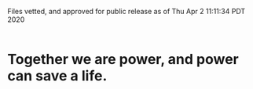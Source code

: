 Files vetted, and approved for public release as of Thu Apr  2 11:11:34 PDT 2020<br><br><h1>Together we are power, and power can save a life.</h1>
